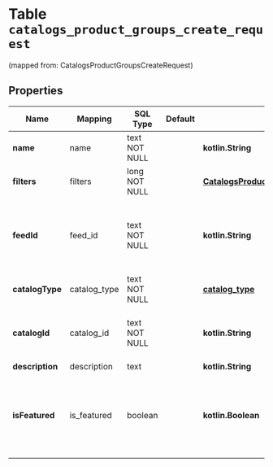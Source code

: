 
# Table `catalogs_product_groups_create_request`
(mapped from: CatalogsProductGroupsCreateRequest)

## Properties
Name | Mapping | SQL Type | Default | Type | Description | Notes
---- | ------- | -------- | ------- | ---- | ----------- | -----
**name** | name | text NOT NULL |  | **kotlin.String** |  | 
**filters** | filters | long NOT NULL |  | [**CatalogsProductGroupFiltersRequest**](CatalogsProductGroupFiltersRequest.md) |  |  [foreignkey]
**feedId** | feed_id | text NOT NULL |  | **kotlin.String** | Catalog Feed id pertaining to the catalog product group. | 
**catalogType** | catalog_type | text NOT NULL |  | [**catalog_type**](#CatalogType) |  | 
**catalogId** | catalog_id | text NOT NULL |  | **kotlin.String** | Catalog id pertaining to the hotel product group. | 
**description** | description | text |  | **kotlin.String** |  |  [optional]
**isFeatured** | is_featured | boolean |  | **kotlin.Boolean** | boolean indicator of whether the product group is being featured or not |  [optional]









